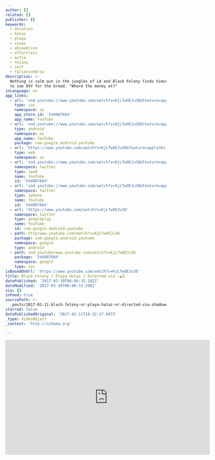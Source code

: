 ```yaml
---
author: []
related: []
publisher: {}
keywords:
  - duration
  - hataz
  - playa
  - views
  - ohsoaktive
  - effortless
  - mafia
  - felony
  - sort
  - falcaosombrio
description: >-
  Nothing is calm out in the jungles of LA and Black Felony finds himself having
  to zoe DVY for the bread. "Where the money at?"
inLanguage: en
app_links:
  - url: 'vnd.youtube://www.youtube.com/watch?v=KjLTwOEJu38&feature=applinks'
    type: ios
    namespace: ai
    app_store_id: '544007664'
    app_name: YouTube
  - url: 'vnd.youtube://www.youtube.com/watch?v=KjLTwOEJu38&feature=applinks'
    type: android
    namespace: ai
    app_name: YouTube
    package: com.google.android.youtube
  - url: 'https://www.youtube.com/watch?v=KjLTwOEJu38&feature=applinks'
    type: web
    namespace: ai
  - url: 'vnd.youtube://www.youtube.com/watch?v=KjLTwOEJu38&feature=applinks'
    namespace: twitter
    type: ipad
    name: YouTube
    id: '544007664'
  - url: 'vnd.youtube://www.youtube.com/watch?v=KjLTwOEJu38&feature=applinks'
    namespace: twitter
    type: iphone
    name: YouTube
    id: '544007664'
  - url: 'https://www.youtube.com/watch?v=KjLTwOEJu38'
    namespace: twitter
    type: googleplay
    name: YouTube
    id: com.google.android.youtube
  - path: http/www.youtube.com/watch?v=KjLTwOEJu38
    package: com.google.android.youtube
    namespace: google
    type: android
  - path: vnd.youtube/www.youtube.com/watch?v=KjLTwOEJu38
    package: '544007664'
    namespace: google
    type: ios
isBasedOnUrl: 'https://www.youtube.com/watch?v=KjLTwOEJu38'
title: Black Felony | Playa Hataz | Directed via ❍▲☰
datePublished: '2017-03-30T06:06:35.282Z'
dateModified: '2017-03-30T06:06:33.596Z'
via: {}
inFeed: true
sourcePath: >-
  _posts/2017-01-11-black-felony-or-playa-hataz-or-directed-via-shadowed-circleup-pointing-triangletrigram-for-heaven.md
starred: false
datePublishedOriginal: '2017-01-11T16:32:27.897Z'
_type: VideoObject
_context: 'http://schema.org'

---
```

<iframe src="https://cdn.embedly.com/widgets/media.html?src=https%3A%2F%2Fwww.youtube.com%2Fembed%2FKjLTwOEJu38%3Ffeature%3Doembed&amp;url=http%3A%2F%2Fwww.youtube.com%2Fwatch%3Fv%3DKjLTwOEJu38&amp;image=https%3A%2F%2Fi.ytimg.com%2Fvi%2FKjLTwOEJu38%2Fhqdefault.jpg&amp;key=b7d04c9b404c499eba89ee7072e1c4f7&amp;type=text%2Fhtml&amp;schema=youtube" width="640" height="360" scrolling="no" frameborder="0" allowfullscreen="" style=""></iframe>